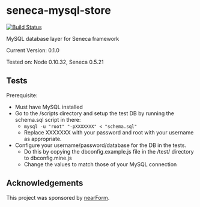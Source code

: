 seneca-mysql-store
==================

[![Build Status](https://travis-ci.org/mirceaalexandru/seneca-mysql-store.svg?branch=master)](https://travis-ci.org/mirceaalexandru/seneca-mysql-store)

MySQL database layer for Seneca framework

Current Version: 0.1.0

Tested on: Node 0.10.32, Seneca 0.5.21

Tests
-----
Prerequisite:
* Must have MySQL installed
* Go to the /scripts directory and setup the test DB by running the schema.sql script in there:
  * `mysql -u "root" "-pXXXXXXX" < "schema.sql"`
  * Replace XXXXXXX with your password and root with your username as appropriate.
* Configure your username/password/database for the DB in the tests.
  * Do this by copying the dbconfig.example.js file in the /test/ directory to dbconfig.mine.js
  * Change the values to match those of your MySQL connection

Acknowledgements
----------------

This project was sponsored by [nearForm](http://nearform.com).

